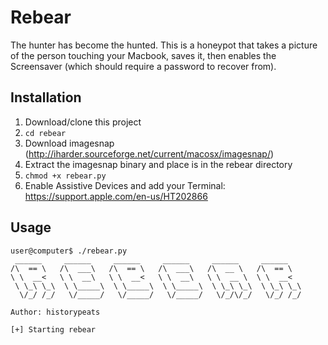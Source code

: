 # Rebear

The hunter has become the hunted. This is a honeypot that takes a picture of the person touching your Macbook, saves it, then enables the Screensaver (which should require a password to recover from).



## Installation
1. Download/clone this project
2. ```cd rebear```
3. Download imagesnap (http://iharder.sourceforge.net/current/macosx/imagesnap/)
4. Extract the imagesnap binary and place is in the rebear directory
5. ```chmod +x rebear.py```
6. Enable Assistive Devices and add your Terminal: https://support.apple.com/en-us/HT202866

## Usage
```
user@computer$ ./rebear.py
 ______     ______     ______     ______     ______     ______
/\  == \   /\  ___\   /\  == \   /\  ___\   /\  __ \   /\  == \
\ \  __<   \ \  __\   \ \  __<   \ \  __\   \ \  __ \  \ \  __<
 \ \_\ \_\  \ \_____\  \ \_____\  \ \_____\  \ \_\ \_\  \ \_\ \_\
  \/_/ /_/   \/_____/   \/_____/   \/_____/   \/_/\/_/   \/_/ /_/

Author: historypeats

[+] Starting rebear
```